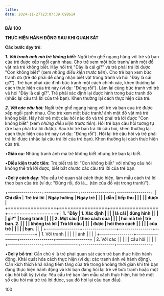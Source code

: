 ```yaml
---
title: 
date: 2024-11-27T23:07:39.698614
---
```

**BÀI 100**

**THỰC HIỆN HÀNH ĐỘNG SAU KHI QUAN SÁT**

**Các bước dạy trẻ:**

***1. Với tranh ảnh mà trẻ không biết:*** Ngồi trên ghế ngang hàng với
trẻ và bạn của trẻ được xếp ngồi cạnh nhau. Cho trẻ xem một bức tranh/
ảnh một đồ vật mà trẻ không biết. Hãy hỏi trẻ "Đây là cái gì?" và trẻ
phải trả lời được "Con không biết" (xem *những điều kiện trước tiên*).
Cho trẻ bạn xem bức tranh đó (trẻ đó phải dễ dàng nhận biết vật trong
tranh và hỏi "Đây là cái gì?"). Trẻ bạn phải xác định bức tranh một
cách chính xác, khen thưởng lại cách thực hiện của trẻ này (ví dụ:
"Đúng rồi"). Làm lại cùng bức tranh với trẻ và hỏi "Đây là cái gì?".
Trẻ phải xác định lại được hình trong bức tranh đó (nhắc lại câu trả
lời của trẻ bạn). Khen thưởng lại cách thực hiện của trẻ.

***2. Với các câu hỏi:*** Ngồi trên ghế ngang hàng với trẻ và bạn của
trẻ được xếp ngồi cạnh nhau. Cho trẻ xem một bức tranh/ ảnh một đồ vật
mà trẻ không biết. Hãy hỏi trẻ một câu hỏi nào đó và trẻ phải trả lời
được "Con không biết" (xem *những điều kiện trước tiên*). Hỏi trẻ bạn
câu hỏi tương tự (trẻ bạn phải trả lời được). Sau khi trẻ bạn trả lời
câu hỏi, khen thưởng lại cách thực hiện của trẻ này (ví dụ: "Đúng
rồi"). Hỏi lại trẻ câu hỏi và trẻ phải trả lời được (nhắc lại câu trả
lời của trẻ bạn). Khen thưởng lại cách thực hiện của trẻ.

•**Giáo cụ:** Những tranh ảnh mà trẻ không biết nhưng trẻ bạn lại
biết.

•**Điều kiện trước tiên:** Trẻ biết trả lời "Con không biết" với những
câu hỏi không thể trả lời được, biết bắt chước các câu trả lời của trẻ
bạn.

•**Gợi ý cách dạy:** Yêu cầu trẻ quan sát cách thực hiện, làm mẫu cách
trả lời theo bạn của trẻ (ví dụ: "Đúng rồi, đó là... (tên của đồ vật
trong tranh)").

+-----------------+-----------------+-----------------+-----------------+
| **Chỉ dẫn**     | **Trẻ trả lời** | **Ngày hướng    | **Ngày trẻ    |
|                 |                 | dẫn**           | tiếp thu      |
|                 |                 |                 | được**        |
+=================+=================+=================+=================+
| **1.** "**Đây | **1. Xác định |                 |                 |
| là cái        | đúng hình     |                 |                 |
| gì?**"       | trong tranh   |                 |                 |
| **2. Một câu  | theo cách của |                 |                 |
| hỏi mà trẻ    | trẻ bạn. 2.   |                 |                 |
| không trả lời | Trả lời câu   |                 |                 |
| được**        | hỏi theo cách |                 |                 |
|                 | của trẻ       |                 |                 |
|                 | bạn.**        |                 |                 |
+-----------------+-----------------+-----------------+-----------------+
| 1. Với tranh |                 |                 |                 |
| ảnh           |                 |                 |                 |
+-----------------+-----------------+-----------------+-----------------+
| 2. Với các   |                 |                 |                 |
| câu hỏi       |                 |                 |                 |
+-----------------+-----------------+-----------------+-----------------+

•**Gợi ý bổ trợ:** Cần chú ý là trẻ phải quan sát cách trẻ bạn thực
hiện hành động. Khái quát hóa cách thực hiện (ví dụ: các tranh ảnh vẽ
hành động). Cần kích thích khả năng tiềm tàng của trẻ trong khoảng
thời gian khi trẻ bạn đang thực hiện hành động và khi bạn đang hỏi lại
trẻ về bức tranh hoặc một câu hỏi bất kỳ (ví dụ: Yêu cầu trẻ bạn làm
mẫu cách thực hiện, hỏi trẻ một số câu hỏi mà trẻ trả lời được, sau đó
hỏi lại câu ban đầu).

100

